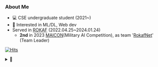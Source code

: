 ### About Me
- 💻 CSE undergraduate student (2021~)
- 🙂 Interested in ML/DL, Web dev
- Served in [ROKAF](https://rokaf.airforce.mil.kr/sites/airforce/index.do) (2022.04.25~2024.01.24)
  - **2nd** in 2023 [MAICON](https://maicon.kr/)(Military AI Competition), as team '[RokafNet](https://github.com/RokafNet)' (Team Leader)

[![Hits](https://hits.seeyoufarm.com/api/count/incr/badge.svg?url=https%3A%2F%2Fgithub.com%2FB0neh3ad&count_bg=%231AABED&title_bg=%23555555&icon=github.svg&icon_color=%23E7E7E7&title=hits&edge_flat=false)](https://hits.seeyoufarm.com)
<details>
  <summary>🙏</summary>
  <img src="https://i.ibb.co/BZXpy1r/please.jpg" alt="제발 인생을 날로 먹을 수 있게 해주세요" width="300" height="300" />
</details>
